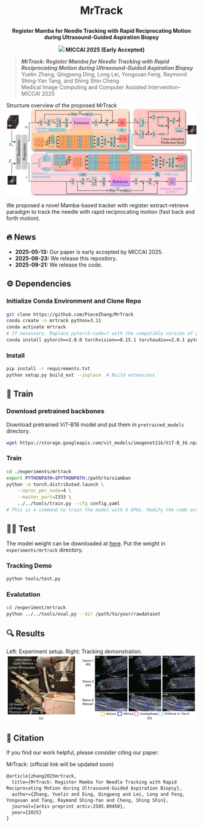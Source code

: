 
# <p align=center> MrTrack  </p>

<b><p align=center> Register Mamba for Needle Tracking with Rapid Reciprocating Motion during Ultrasound-Guided Aspiration Biopsy </p></b>

<b><p align=center> <a href='https://arxiv.org/abs/2505.09450'><img src='https://img.shields.io/badge/ArXiv-2505.09450-red'></a>
  MICCAI 2025 (Early Accepted) </p></b>


> **_MrTrack: Register Mamba for Needle Tracking with Rapid Reciprocating Motion during Ultrasound-Guided Aspiration Biopsy_** <br> Yuelin Zhang, Qingpeng Ding, Long Lei, Yongxuan Feng, Raymond Shing-Yan Tang, and Shing Shin Cheng<br>
> Medical Image Computing and Computer Assisted Intervention–MICCAI 2025 <br>



<summary> Structure overview of the proposed MrTrack </summary>
<div style="text-align: center;">
    <img
    src="assets/fig_overview.png">
</div>

We proposed a novel Mamba-based tracker with register extract-retrieve paradigm to track the needle with rapid reciprocating motion (fast back and forth motion).


## 🔥 News
- **2025-05-13:** Our paper is early accepted by MICCAI 2025.
- **2025-06-23:** We release this repository.
- **2025-09-21:** We release the code.



## ⚙️ Dependencies

### Initialize Conda Environment and Clone Repo
```bash
git clone https://github.com/PieceZhang/MrTrack
conda create -n mrtrack python=3.11
conda activate mrtrack
# If necessary, Replace pytorch-cuda=? with the compatible version of your GPU driver.
conda install pytorch==2.0.0 torchvision==0.15.1 torchaudio==2.0.1 pytorch-cuda=11.8 -c pytorch -c nvidia
```


### Install
```bash
pip install -r requirements.txt
python setup.py build_ext --inplace  # Build extensions
```


## 🏃 Train

### Download pretrained backbones
Download pretrained ViT-B16 model and put them in `pretrained_models` directory.
```bash
wget https://storage.googleapis.com/vit_models/imagenet21k/ViT-B_16.npz
```

### Train
```bash
cd ./experiments/mrtrack
export PYTHONPATH=$PYTHONPATH:/path/to/siamban
python -m torch.distributed.launch \
    --nproc_per_node=4 \
    --master_port=2333 \
    ../../tools/train.py --cfg config.yaml
# This is a command to train the model with 4 GPUs. Modify the code according to your GPU settings.
```


## 🏃‍♂️ Test
The model weight can be downloaded at [here](https://drive.google.com/file/d/1-OzXYPDyShQt4H22A3It8AqBV2CqAXOg/view?usp=sharing).
Put the weight in `experiments/mrtrack` directory.

### Tracking Demo
```bash
python tools/test.py
```

### Evalutation

```bash
cd /experiment/mrtrack
python ../../tools/eval.py --dir /path/to/your/rawdataset
```


## 🔍 Results

<summary> Left: Experiment setup.
Right: Tracking demonstration.  </summary>
<div style="text-align: center;">
    <img
    src="assets/fig_demo.png">
</div>



## 📎 Citation
If you find our work helpful, please consider citing our paper:

MrTrack: (official link will be updated soon)
```
@article{zhang2025mrtrack,
  title={MrTrack: Register Mamba for Needle Tracking with Rapid Reciprocating Motion during Ultrasound-Guided Aspiration Biopsy},
  author={Zhang, Yuelin and Ding, Qingpeng and Lei, Long and Feng, Yongxuan and Tang, Raymond Shing-Yan and Cheng, Shing Shin},
  journal={arXiv preprint arXiv:2505.09450},
  year={2025}
}
```

